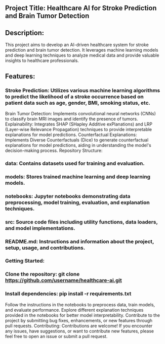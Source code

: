 ## Project Title: Healthcare AI for Stroke Prediction and Brain Tumor Detection

## Description:
This project aims to develop an AI-driven healthcare system for stroke prediction and brain tumor detection. It leverages machine learning models and deep learning techniques to analyze medical data and provide valuable insights to healthcare professionals.

## Features:

### Stroke Prediction: Utilizes various machine learning algorithms to predict the likelihood of a stroke occurrence based on patient data such as age, gender, BMI, smoking status, etc.
Brain Tumor Detection: Implements convolutional neural networks (CNNs) to classify brain MRI images and identify the presence of tumors.
Explainability: Integrates SHAP (SHapley Additive exPlanations) and LRP (Layer-wise Relevance Propagation) techniques to provide interpretable explanations for model predictions.
Counterfactual Explanations: Implements Diverse Counterfactuals (Dice) to generate counterfactual explanations for model predictions, aiding in understanding the model's decision-making process.
Repository Structure:

### data: Contains datasets used for training and evaluation.
### models: Stores trained machine learning and deep learning models.
### notebooks: Jupyter notebooks demonstrating data preprocessing, model training, evaluation, and explanation techniques.
### src: Source code files including utility functions, data loaders, and model implementations.
### README.md: Instructions and information about the project, setup, usage, and contributions.
### Getting Started:

### Clone the repository: git clone https://github.com/username/healthcare-ai.git
### Install dependencies: pip install -r requirements.txt
Follow the instructions in the notebooks to preprocess data, train models, and evaluate performance.
Explore different explanation techniques provided in the notebooks for better model interpretability.
Contribute to the project by submitting bug fixes, enhancements, or new features through pull requests.
Contributing:
Contributions are welcome! If you encounter any issues, have suggestions, or want to contribute new features, please feel free to open an issue or submit a pull request.
